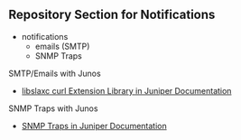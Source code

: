 ## Repository Section for Notifications

- notifications
    - emails (SMTP)
    - SNMP Traps

SMTP/Emails with Junos
- [libslaxc curl Extension Library in Juniper Documentation](https://www.juniper.net/documentation/us/en/software/junos/automation-scripting/topics/topic-map/junos-script-automation-libslax-default-extension-libraries.html#id-libslax-curl-extension-library)

SNMP Traps with Junos
- [SNMP Traps in Juniper Documentation](https://www.juniper.net/documentation/us/en/software/junos/network-mgmt/topics/topic-map/snmp-traps.html)